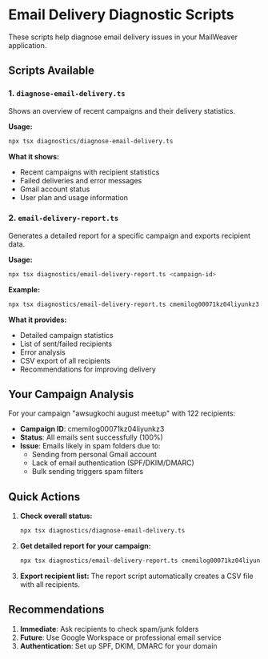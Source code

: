 # Email Delivery Diagnostic Scripts

These scripts help diagnose email delivery issues in your MailWeaver application.

## Scripts Available

### 1. `diagnose-email-delivery.ts`
Shows an overview of recent campaigns and their delivery statistics.

**Usage:**
```bash
npx tsx diagnostics/diagnose-email-delivery.ts
```

**What it shows:**
- Recent campaigns with recipient statistics
- Failed deliveries and error messages
- Gmail account status
- User plan and usage information

### 2. `email-delivery-report.ts`
Generates a detailed report for a specific campaign and exports recipient data.

**Usage:**
```bash
npx tsx diagnostics/email-delivery-report.ts <campaign-id>
```

**Example:**
```bash
npx tsx diagnostics/email-delivery-report.ts cmemilog00071kz04liyunkz3
```

**What it provides:**
- Detailed campaign statistics
- List of sent/failed recipients
- Error analysis
- CSV export of all recipients
- Recommendations for improving delivery

## Your Campaign Analysis

For your campaign "awsugkochi august meetup" with 122 recipients:
- **Campaign ID**: cmemilog00071kz04liyunkz3
- **Status**: All emails sent successfully (100%)
- **Issue**: Emails likely in spam folders due to:
  - Sending from personal Gmail account
  - Lack of email authentication (SPF/DKIM/DMARC)
  - Bulk sending triggers spam filters

## Quick Actions

1. **Check overall status:**
   ```bash
   npx tsx diagnostics/diagnose-email-delivery.ts
   ```

2. **Get detailed report for your campaign:**
   ```bash
   npx tsx diagnostics/email-delivery-report.ts cmemilog00071kz04liyunkz3
   ```

3. **Export recipient list:**
   The report script automatically creates a CSV file with all recipients.

## Recommendations

1. **Immediate**: Ask recipients to check spam/junk folders
2. **Future**: Use Google Workspace or professional email service
3. **Authentication**: Set up SPF, DKIM, DMARC for your domain